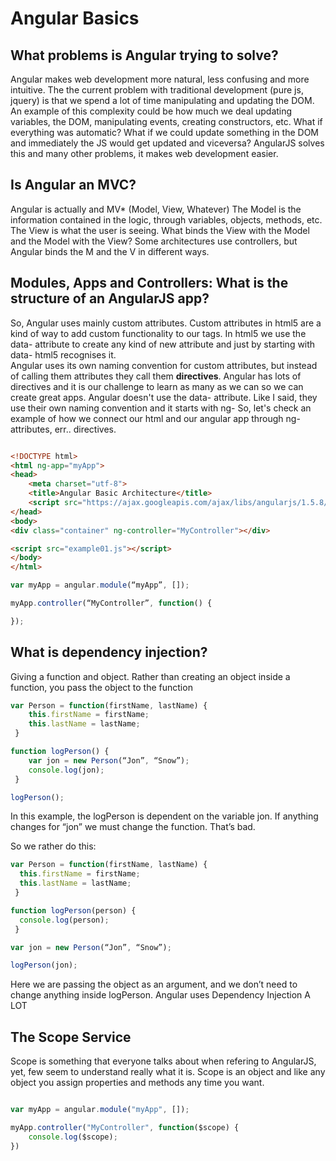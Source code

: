 # Angular Basics


## What problems is Angular trying to solve?

Angular makes web development more natural, less confusing and more intuitive.
The the current problem with traditional development (pure js, jquery) is that we spend a lot of time manipulating and updating the DOM.
An example of this complexity could be how much we deal updating variables, the DOM, manipulating events, creating constructors, etc.
What if everything was automatic? What if we could update something in the DOM and immediately the JS would get updated and viceversa?
AngularJS solves this and many other problems, it makes web development easier.


## Is Angular an MVC?
Angular is actually and MV* (Model, View, Whatever)
The Model is the information contained in the logic, through variables, objects, methods, etc.
The View is what the user is seeing.
What binds the View with the Model and the Model with the View?  Some architectures use controllers, but Angular binds the M and the V in different ways.


## Modules, Apps and Controllers:  What is the structure of an AngularJS app?

So, Angular uses mainly custom attributes.  Custom attributes in html5 are a kind of way to add custom functionality to our tags.  In html5 we use the data- attribute to create any kind of new attribute and just by starting with data- html5 recognises it.  
Angular uses its own naming convention for custom attributes, but instead of calling them attributes they call them **directives**.  Angular has lots of directives and it is our challenge to learn as many as we can so we can create great apps.
Angular doesn't use the data- attribute.  Like I said, they use their own naming convention and it starts with ng-
So, let's check an example of how we connect our html and our angular app through ng- attributes, err.. directives.
```html

<!DOCTYPE html>
<html ng-app="myApp">
<head>
	<meta charset="utf-8">
	<title>Angular Basic Architecture</title>
	<script src="https://ajax.googleapis.com/ajax/libs/angularjs/1.5.8/angular.min.js"></script>
</head>
<body>
<div class="container" ng-controller="MyController"></div>

<script src="example01.js"></script>
</body>
</html>

```
```javascript
var myApp = angular.module(“myApp”, []);

myApp.controller(“MyController”, function() {

});
```


## What is dependency injection?
Giving a function and object.  Rather than creating an object inside a function, you pass the object to the function
```javascript
var Person = function(firstName, lastName) {
	this.firstName = firstName;
	this.lastName = lastName;
 }

function logPerson() {
	var jon = new Person(“Jon”, “Snow”);
	console.log(jon);
 }

logPerson();
```
In this example, the logPerson is dependent on the variable jon.  If anything changes for “jon” we must change the function.  That’s bad.

So we rather do this:
```javascript
var Person = function(firstName, lastName) {
  this.firstName = firstName;
  this.lastName = lastName;
 }

function logPerson(person) {
  console.log(person);
 }

var jon = new Person(“Jon”, “Snow”);

logPerson(jon);
```
Here we are passing the object as an argument, and we don’t need to change anything inside logPerson.
Angular uses Dependency Injection A LOT


## The Scope Service
Scope is something that everyone talks about when refering to AngularJS, yet, few seem to understand really what it is.
Scope is an object and like any object you assign properties and methods any time you want.
```javascript

var myApp = angular.module("myApp", []);

myApp.controller("MyController", function($scope) {
	console.log($scope);
})

```
